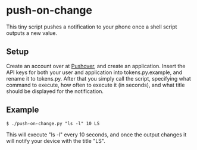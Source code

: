 push-on-change
==============

This tiny script pushes a notification to your phone once a shell script outputs a new value.

## Setup
Create an account over at [Pushover](https://pushover.net/), and create an application.
Insert the API keys for both your user and application into tokens.py.example, and rename it to tokens.py.
After that you simply call the script, specifying what command to execute, how often to execute it (in seconds),
and what title should be displayed for the notification.

## Example

    $ ./push-on-change.py "ls -l" 10 LS
  
This will execute "ls -l" every 10 seconds, and once the output changes it will notify your device with the title "LS".
